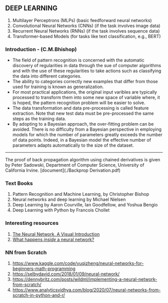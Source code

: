 ## DEEP LEARNING

1. Multilayer Perceptrons (MLPs) (basic feedforward neural networks)
2. Convolutional Neural Networks (CNNs) (if the task involves image data)
3. Recurrent Neural Networks (RNNs) (if the task involves sequence data)
4. Transformer-based Models (for tasks like text classification, e.g., BERT)

### Introduction - (C.M.Bhishop)

- The field of pattern recognition is concerned with the automatic discovery of regularities in data through the sue of computer algorithms and with the use of these regularities to take actions such as classifying the data into different categories.
- The ability to categories correctly new examples that differ from those used for training is known as generalization.
- For most practical applications, the original input varibles are typically processed to transform them into some new space of variable where, it is hoped, the pattern recognition problem will be easier to solve.
- The data transformation and data pre-processing is called feature extraction. Note that new test data must be pre-processed the same steps as the training data.
- By adopting to a Bayesian approach, the over-fitting problem can be avoided. There is no difficulty from a Bayesian perspective in employing models for which the number of parameters greatly exceeds the number of data points. Indeed, in a Bayesian model the effective number of parameters adapts automatically to the size of the dataset.

---

The proof of back propagation algorithm using chained derivatives is given by Peter Sadowski, Department of Computer Science, University of California Irvine. [document](./Backprop Derivation.pdf)

### Text Books

1. Pattern Recognition and Machine Learning, by Christopher Bishop
2. Neural networks and deep learning by Michael Nielsen
3. Deep Learning by Aaron Courville, Ian Goodfellow, and Yoshua Bengio
4. Deep Learning with Python by Francois Chollet

### Interesting resources

1. [The Neural Network, A Visual Introduction](https://www.youtube.com/watch?v=UOvPeC8WOt8&ab_channel=vcubingx)
2. [What happens _inside_ a neural network?](https://www.youtube.com/watch?v=-at7SLoVK_I&ab_channel=vcubingx)

### NN from Scratch

1. https://www.kaggle.com/code/yuqizheng/neural-networks-for-beginners-math-programming
2. https://selbydavid.com/2018/01/09/neural-network/
3. https://dennybritz.com/posts/wildml/implementing-a-neural-network-from-scratch/
4. https://www.analyticsvidhya.com/blog/2020/07/neural-networks-from-scratch-in-python-and-r/
